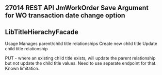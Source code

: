 ## 27014 REST API JmWorkOrder Save Argument for WO transaction date change option


## LibTitleHierachyFacade

Usage
Manages parent/child title relationships
Create new child title
Update child title relationship

PUT - where an existing child title exists, will update the parent relationship but not update the child title values. Need to use separate endpoint for that. Known limitation.


